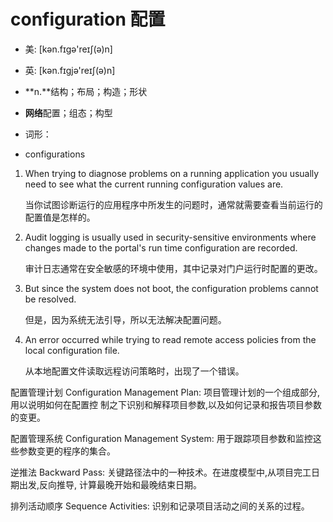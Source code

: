 # configuration 配置

- 美: [kən.fɪɡə'reɪʃ(ə)n] 
- 英: [kən.fɪɡjə'reɪʃ(ə)n] 

- **n.**结构；布局；构造；形状
- **网络**配置；组态；构型

- 词形：

- configurations

1. When trying to diagnose problems on a running application you usually need to see what the current running configuration values are. 

   当你试图诊断运行的应用程序中所发生的问题时，通常就需要查看当前运行的配置值是怎样的。

    

2. Audit logging is usually used in security-sensitive environments where changes made to the portal's run time configuration are recorded. 

   审计日志通常在安全敏感的环境中使用，其中记录对门户运行时配置的更改。

    

3. But since the system does not boot, the configuration problems cannot be resolved. 

   但是，因为系统无法引导，所以无法解决配置问题。

    

4. An error occurred while trying to read remote access policies from the local configuration file. 

   从本地配置文件读取远程访问策略时，出现了一个错误。

    

配置管理计划 Configuration Management Plan: 项目管理计划的一个组成部分,用以说明如何在配置控
制之下识别和解释项目参数,以及如何记录和报告项目参数的变更。

配置管理系统 Configuration Management System: 用于跟踪项目参数和监控这些参数变更的程序的集合。

逆推法 Backward Pass: 关键路径法中的一种技术。在进度模型中,从项目完工日期出发,反向推导,
计算最晚开始和最晚结束日期。

排列活动顺序 Sequence Activities: 识别和记录项目活动之间的关系的过程。

